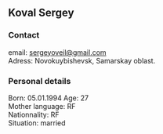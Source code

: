 ## Koval Sergey

### Contact  
email: sergeyoveil@gmail.com  
Adress:  Novokuybishevsk, Samarskay oblast.

### Personal details  
Born: 05.01.1994 Age: 27  
Mother language: RF  
Nationnality: RF  
Situation: married